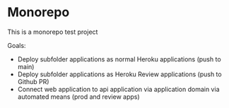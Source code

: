 
# Monorepo

This is a monorepo test project

Goals:

- Deploy subfolder applications as normal Heroku applications (push to main)
- Deploy subfolder applications as Heroku Review applications (push to Github PR)
- Connect web application to api application via application domain via automated means (prod and review apps)

